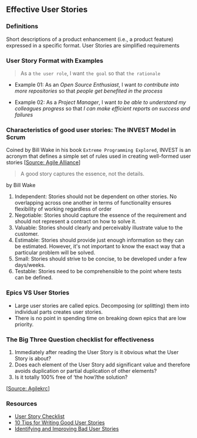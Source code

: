 ## Effective User Stories

### Definitions

Short descriptions of a product enhancement (i.e., a product feature) expressed in a specific format. User Stories are simplified requirements

### User Story Format with Examples

> As a `the user role`, I want `the goal` so that `the rationale` 

- Example 01: As an *Open Source Enthusiast*, I want *to contribute into more repositories* so that *people get benefited in the process*


- Example 02: As a *Project Manager*, I want *to be able to understand my colleagues progress* so that *I can make efficient reports on success and failures*

### Characteristics of good user stories: The INVEST Model in Scrum

Coined by Bill Wake in his book `Extreme Programming Explored`, INVEST is an acronym that defines a simple set of rules used in creating well-formed user stories
[[Source: Agile Alliance](https://www.agilealliance.org/glossary/invest/)]

>  A good story captures the essence, not the details.

by Bill Wake

1. Independent: Stories should not be dependent on other stories. No overlapping across one another in terms of functionality ensures flexibility of working regardless of order
2. Negotiable: Stories should capture the essence of the requirement and should not represent a contract on how to solve it.
3. Valuable: Stories should clearly and perceivably illustrate value to the customer.
4. Estimable: Stories should provide just enough information so they can be estimated. However, it's not important to know the exact way that a particular problem will be solved. 
5. Small: Stories should strive to be concise, to be developed under a few days/weeks.
6. Testable: Stories need to be comprehensible to the point where tests can be defined.

### Epics VS User Stories

- Large user stories are called epics. Decomposing (or splitting) them into individual parts creates user stories.
- There is no point in spending time on breaking down epics that are low priority. 

### The Big Three Question checklist for effectiveness

1. Immediately after reading the User Story is it obvious what the User Story is about?
2. Does each element of the User Story add significant value and therefore avoids duplication or partial duplication of other elements?
3. Is it totally 100% free of ‘the how’/the solution?

[[Source: Agilekrc](https://agilekrc.com/resource/117/user-story-checklist)]

### Resources
- [User Story Checklist](https://agilekrc.com/resource/117/user-story-checklist)
- [10 Tips for Writing Good User Stories](https://www.romanpichler.com/blog/10-tips-writing-good-user-stories/)
- [Identifying and Improving Bad User Stories](https://www.agileconnection.com/article/identifying-and-improving-bad-user-stories)
